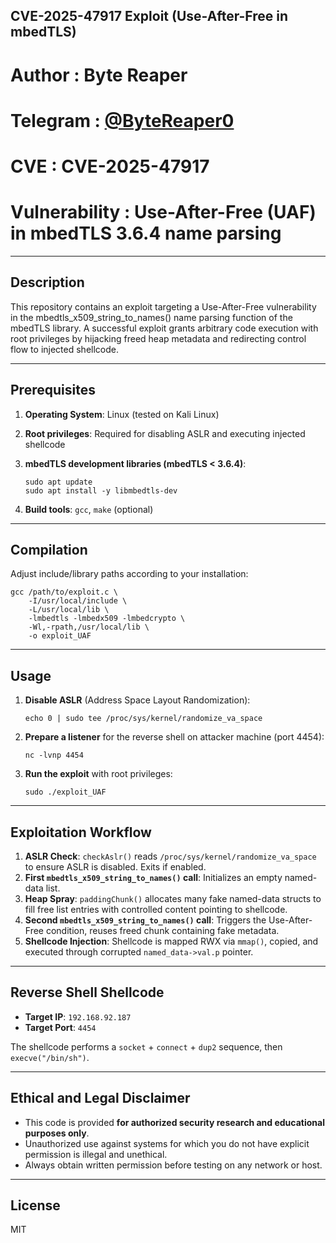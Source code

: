 ## CVE-2025-47917 Exploit (Use-After-Free in mbedTLS)
# Author       : Byte Reaper
# Telegram     : [@ByteReaper0](https://t.me/ByteReaper0)
# CVE          : CVE-2025-47917
# Vulnerability :  Use-After-Free (UAF) in mbedTLS 3.6.4 name parsing

---

## Description

This repository contains an exploit targeting a Use-After-Free vulnerability in the mbedtls_x509_string_to_names() name parsing function of the mbedTLS library. A successful exploit grants arbitrary code execution with root privileges by hijacking freed heap metadata and redirecting control flow to injected shellcode.

---

## Prerequisites

1. **Operating System**: Linux (tested on Kali Linux)
2. **Root privileges**: Required for disabling ASLR and executing injected shellcode
3. **mbedTLS development libraries (mbedTLS < 3.6.4)**:

   ```
   sudo apt update
   sudo apt install -y libmbedtls-dev
   ```
4. **Build tools**: `gcc`, `make` (optional)

---

## Compilation

Adjust include/library paths according to your installation:

```
gcc /path/to/exploit.c \
    -I/usr/local/include \
    -L/usr/local/lib \
    -lmbedtls -lmbedx509 -lmbedcrypto \
    -Wl,-rpath,/usr/local/lib \
    -o exploit_UAF
```

---

## Usage

1. **Disable ASLR** (Address Space Layout Randomization):

   ```
   echo 0 | sudo tee /proc/sys/kernel/randomize_va_space
   ```
2. **Prepare a listener** for the reverse shell on attacker machine (port 4454):

   ```
   nc -lvnp 4454
   ```
3. **Run the exploit** with root privileges:

   ```
   sudo ./exploit_UAF
   ```

---

## Exploitation Workflow

1. **ASLR Check**: `checkAslr()` reads `/proc/sys/kernel/randomize_va_space` to ensure ASLR is disabled. Exits if enabled.
2. **First `mbedtls_x509_string_to_names()` call**: Initializes an empty named-data list.
3. **Heap Spray**: `paddingChunk()` allocates many fake named-data structs to fill free list entries with controlled content pointing to shellcode.
4. **Second `mbedtls_x509_string_to_names()` call**: Triggers the Use-After-Free condition, reuses freed chunk containing fake metadata.
5. **Shellcode Injection**: Shellcode is mapped RWX via `mmap()`, copied, and executed through corrupted `named_data->val.p` pointer.

---

## Reverse Shell Shellcode

* **Target IP**: `192.168.92.187`
* **Target Port**: `4454`

The shellcode performs a `socket` + `connect` + `dup2` sequence, then `execve("/bin/sh")`.

---

## Ethical and Legal Disclaimer

* This code is provided **for authorized security research and educational purposes only**.
* Unauthorized use against systems for which you do not have explicit permission is illegal and unethical.
* Always obtain written permission before testing on any network or host.

---

## License

MIT
